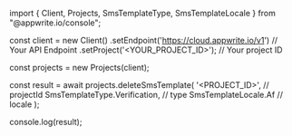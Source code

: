 import { Client, Projects, SmsTemplateType, SmsTemplateLocale } from "@appwrite.io/console";

const client = new Client()
    .setEndpoint('https://cloud.appwrite.io/v1') // Your API Endpoint
    .setProject('<YOUR_PROJECT_ID>'); // Your project ID

const projects = new Projects(client);

const result = await projects.deleteSmsTemplate(
    '<PROJECT_ID>', // projectId
    SmsTemplateType.Verification, // type
    SmsTemplateLocale.Af // locale
);

console.log(result);
